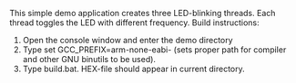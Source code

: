 This simple demo application creates three LED-blinking threads. Each thread toggles the LED with different frequency. 
Build instructions:
1. Open the console window and enter the demo directory
2. Type set GCC_PREFIX=arm-none-eabi- (sets proper path for compiler and other GNU binutils to be used). 
3. Type build.bat. HEX-file should appear in current directory.
